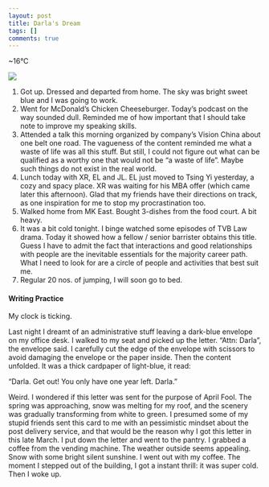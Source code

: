 ```yaml
---
layout: post
title: Darla's Dream
tags: []
comments: true
---
```


\~16°C

![](https://cdn-images-1.medium.com/max/800/1*xhpXr75SZpEZ_RS8I_2zCg.jpeg)

1.  Got up. Dressed and departed from home. The sky was bright sweet
    blue and I was going to work.
2.  Went for McDonald’s Chicken Cheeseburger. Today’s podcast on the way
    sounded dull. Reminded me of how important that I should take note
    to improve my speaking skills.
3.  Attended a talk this morning organized by company’s Vision China
    about one belt one road. The vagueness of the content reminded me
    what a waste of life was all this stuff. But still, I could not
    figure out what can be qualified as a worthy one that would not be
    “a waste of life”. Maybe such things do not exist in the real world.
4.  Lunch today with XR, EL and JL. EL just moved to Tsing Yi yesterday,
    a cozy and spacy place. XR was waiting for his MBA offer (which came
    later this afternoon). Glad that my friends have their directions on
    track, as one inspiration for me to stop my procrastination too.
5.  Walked home from MK East. Bought 3-dishes from the food court. A bit
    heavy.
6.  It was a bit cold tonight. I binge watched some episodes of TVB Law
    drama. Today it showed how a fellow / senior barrister obtains this
    title. Guess I have to admit the fact that interactions and good
    relationships with people are the inevitable essentials for the
    majority career path. What I need to look for are a circle of people
    and activities that best suit me.
7.  Regular 20 nos. of jumping, I will soon go to bed.

#### Writing Practice

My clock is ticking.

Last night I dreamt of an administrative stuff leaving a dark-blue
envelope on my office desk. I walked to my seat and picked up the
letter. “Attn: Darla”, the envelope said. I carefully cut the edge of
the envelope with scissors to avoid damaging the envelope or the paper
inside. Then the content unfolded. It was a thick cardpaper of
light-blue, it read:

“Darla. Get out! You only have one year left. Darla.”

Weird. I wondered if this letter was sent for the purpose of April Fool.
The spring was approaching, snow was melting for my roof, and the
scenery was gradually transforming from white to green. I presumed some
of my stupid friends sent this card to me with an pessimistic mindset
about the post delivery service, and that would be the reason why I got
this letter in this late March. I put down the letter and went to the
pantry. I grabbed a coffee from the vending machine. The weather outside
seems appealing. Snow with some bright silent sunshine. I went out with
my coffee. The moment I stepped out of the building, I got a instant
thrill: it was super cold. Then I woke up.